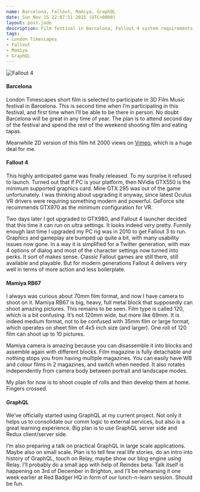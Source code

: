 ```yaml
---
name: Barcelona, Fallout, Mamiya, GraphQL
date: Sun Nov 15 22:07:51 2015 (UTC+0000)
layout: post.jade
description: Film festival in Barcelona, Fallout 4 system requirements, Mamiya and medium format photography, GraphQL in practice
tags:
- London Timescapes
- Fallout
- Mamiya
- GraphQL
---
```


<img src="https://alexsavin.me/photos/2015-11-fallout-4/fallout4-subway.jpg" class="featured" alt="Fallout 4">

#### Barcelona

London Timescapes short film is selected to participate in 3D Film Music festival in Barcelona. This is second time when I’m participating in this festival, and first time when I’ll be able to be there in person. No doubt Barcelona will be great in any time of year. The plan is to attend second day of the festival and spend the rest of the weekend shooting film and eating tapas.

Meanwhile 2D version of this film hit 2000 views on [Vimeo](https://vimeo.com/144267009), which is a huge deal for me.

#### Fallout 4

This highly anticipated game was finally released. To my surprise it refused to launch. Turned out that if PC is your platform, then NVidia GTX550 is the minimum supported graphics card. Mine GTX 295 was out of the game unfortunately. I was thinking about upgrading it anyway, since latest Oculus VR drivers were requiring something modern and powerful. GeForce site recommends GTX970 as the minimum configuration for VR.

Two days later I got upgraded to GTX980, and Fallout 4 launcher decided that this time it can run on ultra settings. It looks indeed very pretty. Funnily enough last time I upgraded my PC rig was in 2010 to get Fallout 3 to run. Graphics and gameplay are bumped up quite a bit, with many usability issues now gone. In a way it is simplified for a Twitter generation, with max 4 options of dialog and most of the character settings now turned into perks. It sort of makes sense. Classic Fallout games are still there, still available and playable. But for modern generations Fallout 4 delivers very well in terms of more action and less boilerplate.

#### Mamiya RB67

I always was curious about 70mm film format, and now I have camera to shoot on it. Mamiya RB67 is big, heavy, full metal block that supposedly can shoot amazing pictures. This remains to be seen. Film type is called 120, which is a bit confusing. It’s not 120mm wide, but more like 69mm. It is indeed medium format, not to be confused with 35mm film or large format, which  operates on sheet film of 4x5 inch size (and larger). One roll of 120 film can shoot up to 10 pictures.

Mamiya camera is amazing because you can disassemble it into blocks and assemble again with different blocks. Film magazine is fully detachable and nothing stops you from having multiple magazines. You can easily have WB and colour films in 2 magazines, and switch when needed. It also rotates independently from camera body between portrait and landscape modes.

My plan for now is to shoot couple of rolls and then develop them at home. Fingers crossed.

#### GraphQL

We’ve officially started using GraphQL at my current project. Not only it helps us to consolidate our comm logic to external services, but also is a great learning experience. Big plan is to use GraphQL server side and Redux client/server side.

I’m also preparing a talk on practical GraphQL in large scale applications. Maybe also on small scale. Plan is to tell few real life stories, do an intro into history of GraphQL, touch on Relay, maybe show our blog engine using Relay. I’ll probably do a small app with help of Reindex beta. Talk itself is happening on 3rd of December in Brighton, and I’ll be rehearsing it one week earlier at Red Badger HQ in form of our lunch-n-learn session. Should be fun.

